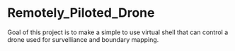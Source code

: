 # Remotely_Piloted_Drone
Goal of this project is to make a simple to use virtual shell that can control a drone used for survelliance and boundary mapping.
